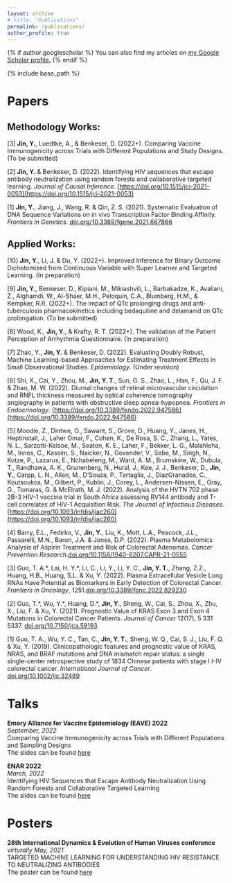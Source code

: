 ```yaml
---
layout: archive
# title: "Publications"
permalink: /publications/
author_profile: true
---
```


{% if author.googlescholar %}
  You can also find my articles on <u><a href="{{author.googlescholar}}">my Google Scholar profile</a>.</u>
{% endif %}

{% include base_path %}

<!-- {% for post in site.publications reversed %}
  {% include archive-single.html %}
{% endfor %}
 -->

Papers
======

## Methodology Works:
[3] **Jin, Y.**, Luedtke, A., & Benkeser, D. (2022+). Comparing Vaccine Immunogenicity across Trials with Different Populations and Study Designs. (To be submitted)

[2] **Jin, Y.** & Benkeser, D. (2022). Identifying HIV sequences that escape antibody neutralization using random forests and collaborative targeted learning. *Journal of Causal Inference*. [https://doi.org/10.1515/jci-2021-0053](https://doi.org/10.1515/jci-2021-0053)

[1] **Jin, Y.**, Jiang, J., Wang, R. & Qin, Z. S. (2021). Systematic Evaluation of DNA Sequence Variations on in vivo Transcription Factor Binding Affinity. *Frontiers in Genetics*. [doi.org/10.3389/fgene.2021.667866](https://doi.org/10.3389/fgene.2021.667866)


## Applied Works:
[10] **Jin, Y.**, Li, J. & Du, Y. (2022+). Improved Inference for Binary Outcome Dichotomized from Continuous Variable with Super Learner and Targeted Learning. (In preparation)

[9] **Jin, Y.**, Benkeser, D., Kipiani, M., Mikiashvili, L., Barbakadze, K., Avaliani, Z., Alghamdi, W., Al-Shaer, M.H., Peloquin, C.A., Blumberg, H.M., & Kempker, R.R. (2022+). The impact of QTc prolonging drugs and anti-tuberculosis pharmacokinetics including bedaquiline and delamanid on QTc prolongation. <!-- *International Journal of Antimicrobial Agents*. -->(To be submitted)

[8] Wood, K., **Jin, Y.**, & Krafty, R. T. (2022+). The validation of the Patient Perception of Arrhythmia Questionnaire. (In preparation)

[7] Zhao, Y., **Jin, Y.** & Benkeser, D. (2022). Evaluating Doubly Robust, Machine Learning-based Approaches for Estimating Treatment Effects in Small Observational Studies. *Epidemiology*. (Under revision)


[6] Shi, X., Cai, Y., Zhou, M., **Jin, Y. T.**, Sun, G. S., Zhao, L., Han, F., Qu, J. F. & Zhao, M. W. (2022). Diurnal changes of retinal microvascular circulation and RNFL thickness measured by optical coherence tomography angiography in patients with obstructive sleep apnea-hypopnea. *Frontiers in Endocrinology*. [https://doi.org/10.3389/fendo.2022.947586](https://doi.org/10.3389/fendo.2022.947586)

[5] Moodie, Z., Dintwe, O., Sawant, S., Grove, D., Huang, Y., Janes, H., Heptinstall, J., Laher Omar, F., Cohen, K., De Rosa, S. C., Zhang, L., Yates, N. L., Sarzotti-Kelsoe, M., Seaton, K. E., Laher, F., Bekker, L. G., Malahleha, M., Innes, C., Kassim, S., Naicker, N., Govender, V., Sebe, M., Singh, N., Kotze, P., Lazarus, E., Nchabeleng, M., Ward, A. M., Brumskine, W., Dubula, T., Randhawa, A. K., Grunenberg, N., Hural, J., Kee, J. J., Benkeser, D., **Jin, Y.**, Carpp, L. N., Allen, M., D’Souza, P., Tartaglia, J., DiazGranados, C., Koutsoukos, M., Gilbert, P., Kublin, J., Corey, L., Andersen-Nissen, E., Gray, G., Tomaras, G. & McElrath, M. J. (2022). Analysis of the HVTN 702 phase 2B-3 HIV-1 vaccine trial in South Africa assessing RV144 antibody and T-cell correlates of HIV-1 Acquisition Risk. *The Journal of Infectious Diseases*. [https://doi.org/10.1093/infdis/jiac260](https://doi.org/10.1093/infdis/jiac260)

[4] Barry, E.L., Fedirko, V., **Jin, Y.**, Liu, K., Mott, L.A., Peacock, J.L., Passarelli, M.N., Baron, J.A. & Jones, D.P. (2022). Plasma Metabolomics Analysis of Aspirin Treatment and Risk of Colorectal Adenomas. *Cancer Prevention Research*.[doi.org/10.1158/1940-6207.CAPR-21-0555](https://doi.org/10.1158/1940-6207.CAPR-21-0555)

[3] Guo, T. A.\*, Lai, H. Y.\*, Li, C., Li, Y., Li, Y. C., **Jin, Y. T.**, Zhang, Z.Z., Huang, H.B., Huang, S.L. & Xu, Y. (2022). Plasma Extracellular Vesicle Long RNAs Have Potential as Biomarkers in Early Detection of Colorectal Cancer. *Frontiers in Oncology*, 1251.[doi.org/10.3389/fonc.2022.829230](https://doi.org/10.3389/fonc.2022.829230)

[2] Guo, T.\*, Wu, Y.\*, Huang, D.\*, **Jin, Y.**, Sheng, W., Cai, S., Zhou, X., Zhu, X., Liu, F. & Xu, Y. (2021). Prognostic Value of KRAS Exon 3 and Exon 4 Mutations in Colorectal Cancer Patients. *Journal of Cancer* 12(17), 5 331 5337. [doi.org/10.7150/jca.59193](https://doi.org/10.7150/jca.59193)

[1] Guo, T. A., Wu, Y. C., Tan, C., **Jin, Y. T.**, Sheng, W. Q., Cai, S. J., Liu, F. Q. & Xu, Y. (2019). Clinicopathologic features and prognostic value of KRAS, NRAS, and BRAF mutations and DNA mismatch repair status: a single single-center retrospective study of 1834 Chinese patients with stage I I-IV colorectal cancer. *International Journal of Cancer*. [doi.org/10.1002/ijc.32489](https://doi.org/10.1002/ijc.32489)




Talks
======
**Emory Alliance for Vaccine Epidemiology (EAVE) 2022**\
*September, 2022*\
Comparing Vaccine Immunogenicity across Trials with Different Populations and Sampling Designs\
The slides can be found [here](/files/talks_posters_related/Lightning.pdf)

**ENAR 2022**\
*March, 2022*\
Identifying HIV Sequences that Escape Antibody Neutralization Using Random Forests and Collaborative Targeted Learning\
The slides can be found [here](/files/talks_posters_related/ENAR_2022.pdf)


Posters
======
**28th International Dynamics & Evolution of Human Viruses conference**\
*virturally May, 2021*\
TARGETED MACHINE LEARNING FOR UNDERSTANDING HIV RESISTANCE TO NEUTRALIZING ANTIBODIES\
The poster can be found [here](/files/talks_posters_related/PosterPresentations_YJ.pdf)


